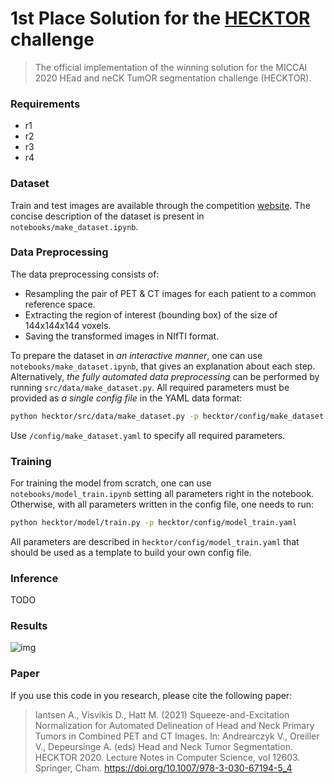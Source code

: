 # 1st Place Solution for the [HECKTOR](https://www.aicrowd.com/challenges/miccai-2020-hecktor) challenge

> The official implementation of the winning solution for the MICCAI 2020 HEad and neCK TumOR segmentation challenge (HECKTOR).

### Requirements
- r1
- r2
- r3
- r4

### Dataset
Train and test images are available through the competition [website](https://www.aicrowd.com/challenges/miccai-2020-hecktor). The concise description of the dataset is present in `notebooks/make_dataset.ipynb`.     

### Data Preprocessing
The data preprocessing consists of:
- Resampling the pair of PET & CT images for each patient to a common reference space.
- Extracting the region of interest (bounding box) of the size of 144x144x144 voxels. 
- Saving the transformed images in NIfTI format.

To prepare the dataset in _an interactive manner_, one can use `notebooks/make_dataset.ipynb`, that gives an explanation about each step.
Alternatively, _the fully automated data preprocessing_ can be performed by running `src/data/make_dataset.py`. All required parameters must be provided as _a single config file_ in the YAML data format: 
```sh
python hecktor/src/data/make_dataset.py -p hecktor/config/make_dataset.yaml
```
Use `/config/make_dataset.yaml` to specify all required parameters.

### Training
For training the model from scratch, one can use `notebooks/model_train.ipynb` setting all parameters right in the notebook. Otherwise, with all parameters written in the config file, one needs to run:
```sh
python hecktor/model/train.py -p hecktor/config/model_train.yaml
```
All parameters are described in `hecktor/config/model_train.yaml` that should be used as a template to build your own config file.

### Inference
TODO

### Results
![img](https://drive.google.com/uc?export=view&id=1U5ifCqqWMKV65wvv1x2BWAKMvMZS9Ywt)

### Paper
If you use this code in you research, please cite the following paper:
> Iantsen A., Visvikis D., Hatt M. (2021) Squeeze-and-Excitation Normalization for Automated Delineation of Head and Neck Primary Tumors in Combined PET and CT Images. In: Andrearczyk V., Oreiller V., Depeursinge A. (eds) Head and Neck Tumor Segmentation. HECKTOR 2020. Lecture Notes in Computer Science, vol 12603. Springer, Cham. https://doi.org/10.1007/978-3-030-67194-5_4
